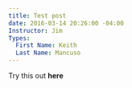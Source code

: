 ```yaml
---
title: Test post
date: 2016-03-14 20:26:00 -04:00
Instructor: Jim
Types:
  First Name: Keith
  Last Name: Mancuso
---
```


Try this out **here**